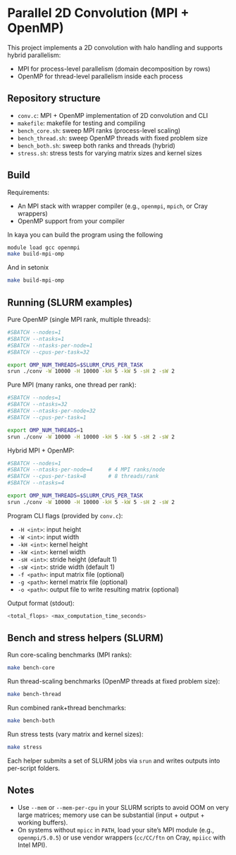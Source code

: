 # Parallel 2D Convolution (MPI + OpenMP)

This project implements a 2D convolution with halo handling and supports hybrid parallelism:

- MPI for process-level parallelism (domain decomposition by rows)
- OpenMP for thread-level parallelism inside each process

## Repository structure

- `conv.c`: MPI + OpenMP implementation of 2D convolution and CLI
- `makefile`: makefile for testing and compiling
- `bench_core.sh`: sweep MPI ranks (process-level scaling)
- `bench_thread.sh`: sweep OpenMP threads with fixed problem size
- `bench_both.sh`: sweep both ranks and threads (hybrid)
- `stress.sh`: stress tests for varying matrix sizes and kernel sizes

## Build

Requirements:

- An MPI stack with wrapper compiler (e.g., `openmpi`, `mpich`, or Cray wrappers)
- OpenMP support from your compiler

In kaya you can build the program using the following

```sh
module load gcc openmpi
make build-mpi-omp
```

And in setonix

```sh
make build-mpi-omp
```

## Running (SLURM examples)

Pure OpenMP (single MPI rank, multiple threads):

```bash
#SBATCH --nodes=1
#SBATCH --ntasks=1
#SBATCH --ntasks-per-node=1
#SBATCH --cpus-per-task=32

export OMP_NUM_THREADS=$SLURM_CPUS_PER_TASK
srun ./conv -W 10000 -H 10000 -kH 5 -kW 5 -sH 2 -sW 2
```

Pure MPI (many ranks, one thread per rank):

```bash
#SBATCH --nodes=1
#SBATCH --ntasks=32
#SBATCH --ntasks-per-node=32
#SBATCH --cpus-per-task=1

export OMP_NUM_THREADS=1
srun ./conv -W 10000 -H 10000 -kH 5 -kW 5 -sH 2 -sW 2
```

Hybrid MPI + OpenMP:

```bash
#SBATCH --nodes=1
#SBATCH --ntasks-per-node=4     # 4 MPI ranks/node
#SBATCH --cpus-per-task=8       # 8 threads/rank
#SBATCH --ntasks=4

export OMP_NUM_THREADS=$SLURM_CPUS_PER_TASK
srun ./conv -W 10000 -H 10000 -kH 5 -kW 5 -sH 2 -sW 2
```

Program CLI flags (provided by `conv.c`):

- `-H <int>`: input height
- `-W <int>`: input width
- `-kH <int>`: kernel height
- `-kW <int>`: kernel width
- `-sH <int>`: stride height (default 1)
- `-sW <int>`: stride width (default 1)
- `-f <path>`: input matrix file (optional)
- `-g <path>`: kernel matrix file (optional)
- `-o <path>`: output file to write resulting matrix (optional)

Output format (stdout):

```sh
<total_flops> <max_computation_time_seconds>
```

## Bench and stress helpers (SLURM)

Run core-scaling benchmarks (MPI ranks):

```sh
make bench-core
```

Run thread-scaling benchmarks (OpenMP threads at fixed problem size):

```sh
make bench-thread
```

Run combined rank+thread benchmarks:

```sh
make bench-both
```

Run stress tests (vary matrix and kernel sizes):

```sh
make stress
```

Each helper submits a set of SLURM jobs via `srun` and writes outputs into per-script folders.

## Notes

- Use `--mem` or `--mem-per-cpu` in your SLURM scripts to avoid OOM on very large matrices; memory use can be substantial (input + output + working buffers).
- On systems without `mpicc` in `PATH`, load your site’s MPI module (e.g., `openmpi/5.0.5`) or use vendor wrappers (`cc/CC/ftn` on Cray, `mpiicc` with Intel MPI).
